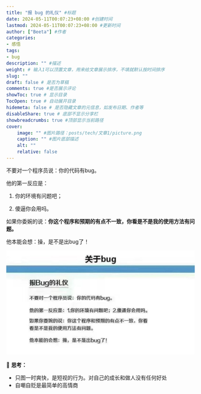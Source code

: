 ```yaml
---
title: "报 bug 的礼仪" #标题
date: 2024-05-11T00:07:23+08:00 #创建时间
lastmod: 2024-05-11T00:07:23+08:00 #更新时间
author: ["Beeta"] #作者
categories: 
- 感悟
tags: 
- bug
description: "" #描述
weight: # 输入1可以顶置文章，用来给文章展示排序，不填就默认按时间排序
slug: ""
draft: false # 是否为草稿
comments: true #是否展示评论
showToc: true # 显示目录
TocOpen: true # 自动展开目录
hidemeta: false # 是否隐藏文章的元信息，如发布日期、作者等
disableShare: true # 底部不显示分享栏
showbreadcrumbs: true #顶部显示当前路径
cover:
    image: "" #图片路径：posts/tech/文章1/picture.png
    caption: "" #图片底部描述
    alt: ""
    relative: false
---
```


不要对一个程序员说：你的代码有bug。

他的第一反应是：

1. 你的环境有问题吧；

2. 傻逼你会用吗。

如果你委婉的说：**你这个程序和预期的有点不一致，你看是不是我的使用方法有问题。**

他本能会想：操，是不是出bug了！

![image-20240511001119742](./assets/image-20240511001119742.png)

🤔 **思考：**

- 只图一时爽快，是短视的行为。对自己的成长和做人没有任何好处
- 自嘲自贬是最简单的高情商
